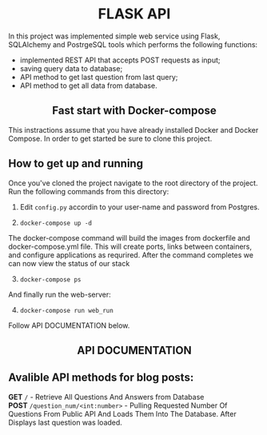 <h1 align='center'>FLASK API</h1>
<p> In this project was implemented simple web service using Flask, SQLAlchemy and PostrgeSQL tools which performs the following functions: </p>
<ul>
  <li>implemented REST API that accepts POST requests as input;</li>
  <li>saving query data to database;</li>
  <li>API method to get last question from last query;</li>
  <li>API method to get all data from database.</li>
</ul>
<h2 align='center'>Fast start with Docker-compose</h2>
This instractions assume that you have already installed Docker and Docker Compose.
In order to get started be sure to clone this project.

## How to get up and running
Once you've cloned the project navigate to the root directory of the project. Run the following commands from this directory:

1. Edit ` config.py ` accordin to your user-name and password from Postgres.

2. ` docker-compose up -d `

The docker-compose command will build the images from dockerfile and docker-compose.yml file. This will create ports, links between containers, and configure applications as requrired. After the command completes we can now view the status of our stack

3. ` docker-compose ps `

And finally run the web-server:

4. ` docker-compose run web_run `

Follow API DOCUMENTATION below.

<h2 align='center'>API DOCUMENTATION<h2>

## Avalible API methods for blog posts:

**GET** ` / ` - Retrieve All Questions And Answers from Database
 <br>
**POST** ` /question_num/<int:number> ` - Pulling Requested Number Of Questions From Public API And Loads Them Into The Database. After Displays last question was loaded.
 <br>
